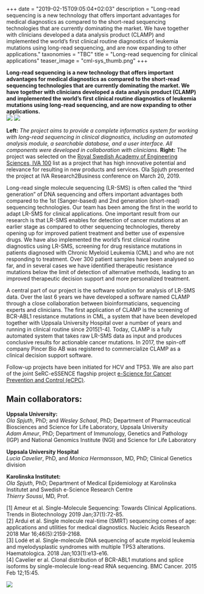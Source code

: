 +++
date = "2019-02-15T09:05:04+02:03"
description = "Long-read sequencing is a new technology that offers important advantages for medical diagnostics as compared to the short-read sequencing technologies that are currently dominating the market. We have together with clinicians developed a data analysis product (CLAMP) and implemented the world’s first clinical routine diagnostics of leukemia mutations using long-read sequencing, and are now expanding to other applications."
taxonomies = "TBC"
title = "Long-read sequencing for clinical applications"
teaser_image = "cml-sys_thumb.png"
+++

**Long-read sequencing is a new technology that offers important advantages for medical diagnostics as compared to the short-read sequencing technologies that are currently dominating the market. We have together with clinicians developed a data analysis product (CLAMP) and implemented the world’s first clinical routine diagnostics of leukemia mutations using long-read sequencing, and are now expanding to other applications.**
<br>
![](/img/longread/clamp-overview.png)
![](/img/longread/ola-iva2019.png)


**Left:** *The project aims to provide a complete informatics system for working with long-read sequencing in clinical diagnostics, including an automated analysis module, a searchable database, and a user interface. All components were developed in collaboration with clinicians.* **Right:** The project was selected on the [Royal Swedish Academy of Engineering Sciences, IVA 100](https://www.iva.se/projekt/research2business/100listan/) list as a project that has high innovative potential and relevance for resulting in new products and services. Ola Spjuth presented the project at IVA Research2Business conference on March 20, 2019.
<br>

Long-read single molecule sequencing (LR-SMS) is often called the “third generation” of DNA sequencing and offers important advantages both compared to the 1st (Sanger-based) and 2nd generation (short-read) sequencing technologies. Our team has been among the first in the world to adapt LR-SMS for clinical applications. One important result from our research is that LR-SMS enables for detection of cancer mutations at an earlier stage as compared to other sequencing technologies, thereby opening up for improved patient treatment and better use of expensive drugs. We have also implemented the world’s first clinical routine diagnostics using LR-SMS, screening for drug resistance mutations in patients diagnosed with Chronic Myeloid Leukemia (CML) and who are not responding to treatment. Over 300 patient samples have been analysed so far, and in several cases we have identified therapeutic resistance mutations below the limit of detection of alternative methods, leading to an improved therapeutic decision support and more personalized treatment.
 
A central part of our project is the software solution for analysis of LR-SMS data. Over the last 6 years we have developed a software named CLAMP through a close collaboration between bioinformaticians, sequencing experts and clinicians. The first application of CLAMP is the screening of BCR-ABL1 resistance mutations in CML, a system that have been developed together with Uppsala University Hospital over a number of years and running in clinical routine since 2015[1-4]. Today, CLAMP is a fully automated system that takes raw LR-SMS data as input and produces conclusive results for actionable cancer mutations. In 2017, the spin-off company Pincer Bio AB was registered to commercialize CLAMP as a clinical decision support software.

Follow-up projects have been initiated for HCV and TP53. We are also part of the joint SeRC-eSSENCE flagship project [e-Science for Cancer Prevention and Control (eCPC)](/project/ecpc/). 

## Main collaborators: ##

**Uppsala University:**<br>
*Ola Spjuth*, PhD; and *Wesley Schaal*, PhD; Department of Pharmaceutical Biosciences and Science for Life Laboratory, Uppsala University<br>
*Adam Ameur*, PhD; Department of Immunology, Genetics and Pathology (IGP) and National Genomics Institute (NGI) and Science for Life Laboratory

**Uppsala University Hospital**<br>
*Lucia Cavelier*, PhD, and *Monica Hermansson*, MD, PhD; Clinical Genetics division

**Karolinska Institutet:**<br>
*Ola Spjuth*, PhD; Department of Medical Epidemiology at Karolinska Institutet and Swedish e-Science Research Centre<br>
*Thierry Soussi*, MD, Prof.
 
[1] Ameur et al. Single-Molecule Sequencing: Towards Clinical Applications. Trends in Biotechnology 2019 Jan;37(1):72-85.<br>
[2] Ardui et al. Single molecule real-time (SMRT) sequencing comes of age: applications and utilities for medical diagnostics. Nucleic Acids Research 2018 Mar 16;46(5):2159-2168.<br>
[3] Lodé et al. Single-molecule DNA sequencing of acute myeloid leukemia and myelodysplastic syndromes with multiple TP53 alterations. Haematologica. 2018 Jan;103(1):e13-e16.<br>
[4] Cavelier er al. Clonal distribution of BCR-ABL1 mutations and splice isoforms by single-molecule long-read RNA sequencing. BMC Cancer. 2015 Feb 12;15:45.


![](/img/longread/longread-logos.png)
